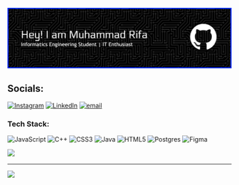 ![Header](banner.png)

## Socials:

[![Instagram](https://img.shields.io/badge/Instagram-%23E4405F.svg?logo=Instagram&logoColor=white)](https://instagram.com/@ivaraz_) [![LinkedIn](https://img.shields.io/badge/LinkedIn-%230077B5.svg?logo=linkedin&logoColor=white)](https://linkedin.com/in/rifaaziz23) [![email](https://img.shields.io/badge/Email-D14836?logo=gmail&logoColor=white)](mailto:rifa.bestrong@gmail.com)

### Tech Stack:

![JavaScript](https://img.shields.io/badge/javascript-%23323330.svg?style=for-the-badge&logo=javascript&logoColor=%23F7DF1E) ![C++](https://img.shields.io/badge/c++-%2300599C.svg?style=for-the-badge&logo=c%2B%2B&logoColor=white) ![CSS3](https://img.shields.io/badge/css3-%231572B6.svg?style=for-the-badge&logo=css3&logoColor=white) ![Java](https://img.shields.io/badge/java-%23ED8B00.svg?style=for-the-badge&logo=openjdk&logoColor=white) ![HTML5](https://img.shields.io/badge/html5-%23E34F26.svg?style=for-the-badge&logo=html5&logoColor=white) ![Postgres](https://img.shields.io/badge/postgres-%23316192.svg?style=for-the-badge&logo=postgresql&logoColor=white) ![Figma](https://img.shields.io/badge/figma-%23F24E1E.svg?style=for-the-badge&logo=figma&logoColor=white)

![](https://quotes-github-readme.vercel.app/api?type=horizontal&theme=radical)

---

[![](https://visitcount.itsvg.in/api?id=ivaraz&icon=0&color=0)](https://visitcount.itsvg.in)

